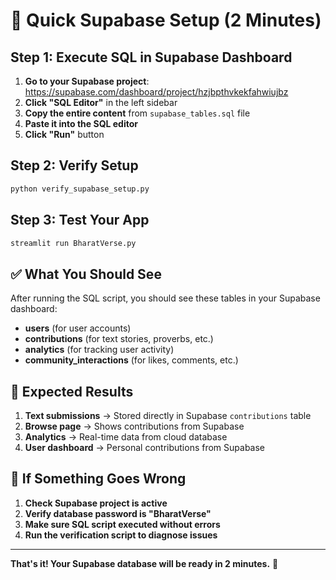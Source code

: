 # 🚀 Quick Supabase Setup (2 Minutes)

## Step 1: Execute SQL in Supabase Dashboard

1. **Go to your Supabase project**: https://supabase.com/dashboard/project/hzjbpthvkekfahwiujbz
2. **Click "SQL Editor"** in the left sidebar
3. **Copy the entire content** from `supabase_tables.sql` file
4. **Paste it into the SQL editor**
5. **Click "Run"** button

## Step 2: Verify Setup

```bash
python verify_supabase_setup.py
```

## Step 3: Test Your App

```bash
streamlit run BharatVerse.py
```

## ✅ What You Should See

After running the SQL script, you should see these tables in your Supabase dashboard:

- **users** (for user accounts)
- **contributions** (for text stories, proverbs, etc.)
- **analytics** (for tracking user activity)
- **community_interactions** (for likes, comments, etc.)

## 🎯 Expected Results

1. **Text submissions** → Stored directly in Supabase `contributions` table
2. **Browse page** → Shows contributions from Supabase
3. **Analytics** → Real-time data from cloud database
4. **User dashboard** → Personal contributions from Supabase

## 🔧 If Something Goes Wrong

1. **Check Supabase project is active**
2. **Verify database password is "BharatVerse"**
3. **Make sure SQL script executed without errors**
4. **Run the verification script to diagnose issues**

---

**That's it! Your Supabase database will be ready in 2 minutes.** 🎉